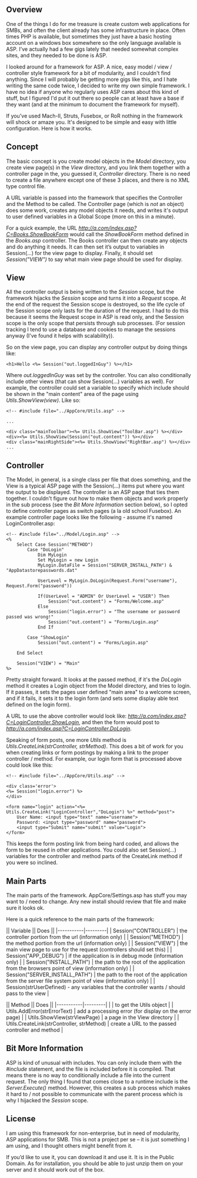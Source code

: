 Overview
--------

One of the things I do for me treasure is create custom web applications for SMBs, and often the client already has some infrastructure in place. Often times PHP is available, but sometimes they just have a basic hosting account on a windows box somewhere so the only language available is ASP. I’ve actually had a few gigs lately that needed somewhat complex sites, and they needed to be done is ASP.

I looked around for a framework for ASP. A nice, easy model / view / controller style framework for a bit of modularity, and I couldn't find anything. Since I will probably be getting more gigs like this, and I hate writing the same code twice, I decided to write my own simple framework. I have no idea if anyone who regularly uses ASP cares about this kind of stuff, but I figured I'd put it out there so people can at least have a base if they want (and at the minimum to document the framework for myself).

If you've used Mach-II, Struts, Fusebox, or RoR nothing in the framework will shock or amaze you. It's designed to be simple and easy with little configuration. Here is how it works.

Concept
-------

The basic concept is you create model objects in the _Model_ directory, you create view page(s) in the _View_ directory, and you link them together with a controller page in the, you guessed it, _Controller_ directory. There is no need to create a file anywhere except one of these 3 places, and there is no XML type control file.

A URL variable is passed into the framework that specifies the Controller and the Method to be called. The Controller page (which is *not* an object) does some work, creates any model objects it needs, and writes it's output to user defined variables in a Global Scope (more on this in a minute).

For a quick example, the URL _http://a.com/index.asp?C=Books.ShowBookForm_ would call the _ShowBookForm_ method defined in the _Books.asp_ controller. The Books controller can then create any objects and do anything it needs. It can then set it’s output to variables in Session(...) for the view page to display. Finally, it should set _Session("VIEW")_ to say what main view page should be used for display.

View
----

All the controller output is being written to the _Session_ scope, but the framework hijacks the _Session_ scope and turns it into a _Request_ scope.  At the end of the request the Session scope is destroyed, so the life cycle of the Session scope only lasts for the duration of the request.  I had to do this because it seems the Request scope in ASP is read only, and the Session scope is the only scope that persists through sub processes. (For session tracking I tend to use a database and cookies to manage the sessions anyway (I've found it helps with scalability)).

So on the view page, you can display any controller output by doing things like:

	<h1>Hello <%= Session("out.loggedInGuy") %></h1>

Where _out.loggedInGuy_ was set by the controller. You can also conditionally include other views (that can show Session(...) variables as well).  For example, the controller could set a variable to specify which include should be shown in the "main content" area of the page using _Utils.ShowView(view)_. Like so:

	<!-- #include file="../AppCore/Utils.asp" -->
	
	...
	
	<div class="mainToolbar"><%= Utils.ShowView("ToolBar.asp") %></div>
	<div><%= Utils.ShowView(Session("out.content")) %></div>
	<div class="mainRightSide"><%= Utils.ShowView("RightBar.asp") %></div>
	...

Controller
----------

The Model, in general, is a single class per file that does something, and the View is a typical ASP page with the Session(...) items put where you want the output to be displayed.  The controller is an ASP page that ties them together.  I couldn't figure out how to make them objects and work properly in the sub process (see the _Bit More Information_ section below), so I opted to define controller pages as switch pages (a la old school Fusebox).  An example controller page looks like the following - assume it's named LoginController.asp:

	<!-- #include file="../Model/Login.asp" -->
	<%
		Select Case Session("METHOD")
			Case "DoLogin"
				Dim MyLogin
				Set MyLogin = new Login
				MyLogin.DataFile = Session("SERVER_INSTALL_PATH") & "AppDatastorepasswords.dat"
				
				UserLevel = MyLogin.DoLogin(Request.Form("username"), Request.Form("password"))
				
				If(UserLevel = "ADMIN" Or UserLevel = "USER") Then
				    Session("out.content") = "Forms/Welcome.asp"
				Else
				    Session("login.error") = "The username or password passed was wrong!"
				    Session("out.content") = "Forms/Login.asp"
				End If
				
			Case "ShowLogin"
				Session("out.content") = "Forms/Login.asp"
				
		End Select
			
		Session("VIEW") = "Main"
	%>

Pretty straight forward.  It looks at the passed method, if it's the _DoLogin_ method it creates a Login object from the Model directory, and tries to login.  If it passes, it sets the pages user defined "main area" to a welcome screen, and if it fails, it sets it to the login form (and sets some display able text defined on the login form).

A URL to use the above controller would look like: _http://a.com/index.asp?C=LoginController.ShowLogin_, and then the form would post to _http://a.com/index.asp?C=LoginController.DoLogin_.

Speaking of form posts, one more _Utils_ method is _Utils.CreateLink(strController, strMethod)_. This does a bit of work for you when creating links or form postings by making a link to the proper controller / method.  For example, our login form that is processed above could look like this:

	<!-- #include file="../AppCore/Utils.asp" --> 

	<div class='error'>
	<%= Session("login.error") %>
	</div>

	<form name="login" action="<%= Utils.CreateLink("LoginController","DoLogin") %>" method="post">
	    User Name: <input type="text" name="username">
	    Password: <input type="password" name="password">
	    <input type="Submit" name="submit" value="Login">
	</form>

This keeps the form posting link from being hard coded, and allows the form to be reused in other applications. You could also set Session(...) variables for the controller and method parts of the CreateLink method if you were so inclined.

Main Parts
-----------

The main parts of the framework. AppCore/Settings.asp has stuff you may want to / need to change. Any new install should review that file and make sure it looks ok.

Here is a quick reference to the main parts of the framework:

|| Variable || Does ||
|-----------|---------|
| Session("CONTROLLER") | the controller portion from the url (information only) |
| Session("METHOD") | the method portion from the url (information only) |
| Session("VIEW") | the main view page to use for the request (controllers should set this) |
| Session("APP_DEBUG") | if the application is in debug mode (information only) |
| Session("INSTALL_PATH") | the path to the root of the application from the browsers point of view (information only) |
| Session("SERVER_INSTALL_PATH") | the path to the root of the application from the server file system point of view  (information only) |
| Session(strUserDefined) - any variables that the controller wants / should pass to the view |

|| Method || Does ||
|-----------|---------|
| <!-- #include file="AppCore/Utils.asp" --> | to get the Utils object |
| Utils.AddError(strErrorText) | add a processing error (for display on the error page) |
| Utils.ShowView(strViewPage) | a page in the View directory |
| Utils.CreateLink(strController, strMethod) | create a URL to the passed controller and method |

Bit More Information
---------------------

ASP is kind of unusual with includes. You can only include them with the _#include_ statement, and the file is included before it is compiled.  That means there is no way to conditionally include a file into the current request.  The only thing I found that comes close to a runtime include is the _Server.Execute()_ method.  However, this creates a sub process which makes it hard to / not possible to communicate with the parent process which is why I hijacked the _Session_ scope.

License
-------

I am using this framework for non-enterprise, but in need of modularity, ASP applications for SMB. This is not a project per se – it is just something I am using, and I thought others might benefit from it.

If you’d like to use it, you can download it and use it.  It is in the Public Domain.  As for installation, you should be able to just unzip them on your server and it should work out of the box.
